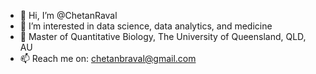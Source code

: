 - 👋 Hi, I’m @ChetanRaval
- 👀 I’m interested in data science, data analytics, and medicine
- 🌱 Master of Quantitative Biology, The University of Queensland, QLD, AU
- 📫 Reach me on: chetanbraval@gmail.com

<!---
ChetanRaval/ChetanRaval is a ✨ special ✨ repository because its `README.md` (this file) appears on your GitHub profile.
You can click the Preview link to take a look at your changes.
--->
